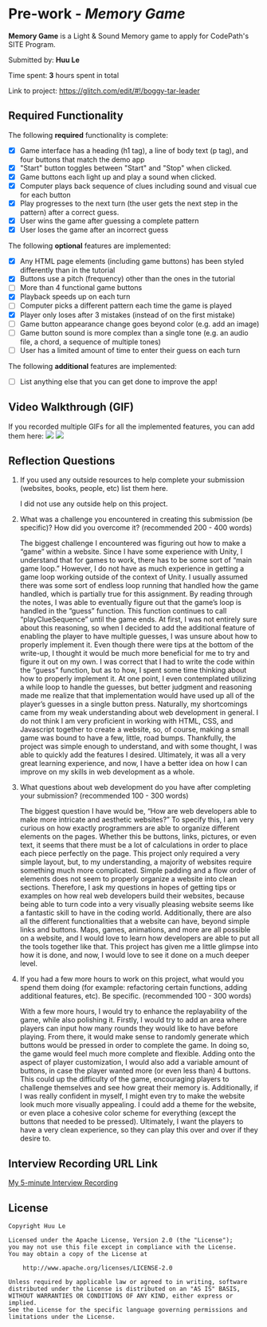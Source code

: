 # Pre-work - *Memory Game*

**Memory Game** is a Light & Sound Memory game to apply for CodePath's SITE Program. 

Submitted by: **Huu Le**

Time spent: **3** hours spent in total

Link to project: https://glitch.com/edit/#!/boggy-tar-leader

## Required Functionality

The following **required** functionality is complete:

* [X] Game interface has a heading (h1 tag), a line of body text (p tag), and four buttons that match the demo app
* [X] "Start" button toggles between "Start" and "Stop" when clicked. 
* [X] Game buttons each light up and play a sound when clicked. 
* [X] Computer plays back sequence of clues including sound and visual cue for each button
* [X] Play progresses to the next turn (the user gets the next step in the pattern) after a correct guess. 
* [X] User wins the game after guessing a complete pattern
* [X] User loses the game after an incorrect guess

The following **optional** features are implemented:

* [X] Any HTML page elements (including game buttons) has been styled differently than in the tutorial
* [X] Buttons use a pitch (frequency) other than the ones in the tutorial
* [ ] More than 4 functional game buttons
* [X] Playback speeds up on each turn
* [ ] Computer picks a different pattern each time the game is played
* [X] Player only loses after 3 mistakes (instead of on the first mistake)
* [ ] Game button appearance change goes beyond color (e.g. add an image)
* [ ] Game button sound is more complex than a single tone (e.g. an audio file, a chord, a sequence of multiple tones)
* [ ] User has a limited amount of time to enter their guess on each turn

The following **additional** features are implemented:

- [ ] List anything else that you can get done to improve the app!

## Video Walkthrough (GIF)

If you recorded multiple GIFs for all the implemented features, you can add them here:
![](https://i.imgur.com/Z20tYTf.gif)
![](https://i.imgur.com/aSBnO13.gif)

## Reflection Questions
1. If you used any outside resources to help complete your submission (websites, books, people, etc) list them here. 

    I did not use any outside help on this project.

2. What was a challenge you encountered in creating this submission (be specific)? How did you overcome it? (recommended 200 - 400 words) 

    The biggest challenge I encountered was figuring out how to make a “game” within a website. Since I have some experience with Unity, I understand that for games to work, there has to be some sort of “main game loop.” However, I do not have as much experience in getting a game loop working outside of the context of Unity. I usually assumed there was some sort of endless loop running that handled how the game handled, which is partially true for this assignment. By reading through the notes, I was able to eventually figure out that the game’s loop is handled in the “guess” function. This function continues to call “playClueSequence” until the game ends. At first, I was not entirely sure about this reasoning, so when I decided to add the additional feature of enabling the player to have multiple guesses, I was unsure about how to properly implement it. Even though there were tips at the bottom of the write-up, I thought it would be much more beneficial for me to try and figure it out on my own. I was correct that I had to write the code within the “guess” function, but as to how, I spent some time thinking about how to properly implement it. At one point, I even contemplated utilizing a while loop to handle the guesses, but better judgment and reasoning made me realize that that implementation would have used up all of the player’s guesses in a single button press. Naturally, my shortcomings came from my weak understanding about web development in general. I do not think I am very proficient in working with HTML, CSS, and Javascript together to create a website, so, of course, making a small game was bound to have a few, little, road bumps. Thankfully, the project was simple enough to understand, and with some thought, I was able to quickly add the features I desired. Ultimately, it was all a very great learning experience, and now, I have a better idea on how I can improve on my skills in web development as a whole.
3. What questions about web development do you have after completing your submission? (recommended 100 - 300 words) 

    The biggest question I have would be, “How are web developers able to make more intricate and aesthetic websites?” To specify this, I am very curious on how exactly programmers are able to organize different elements on the pages. Whether this be buttons, links, pictures, or even text, it seems that there must be a lot of calculations in order to place each piece perfectly on the page. This project only required a very simple layout, but, to my understanding, a majority of websites require something much more complicated. Simple padding and a flow order of elements does not seem to properly organize a website into clean sections. Therefore, I ask my questions in hopes of getting tips or examples on how real web developers build their websites, because being able to turn code into a very visually pleasing website seems like a fantastic skill to have in the coding world. Additionally, there are also all the different functionalities that a website can have, beyond simple links and buttons. Maps, games, animations, and more are all possible on a website, and I would love to learn how developers are able to put all the tools together like that. This project has given me a little glimpse into how it is done, and now, I would love to see it done on a much deeper level.

4. If you had a few more hours to work on this project, what would you spend them doing (for example: refactoring certain functions, adding additional features, etc). Be specific. (recommended 100 - 300 words) 

    With a few more hours, I would try to enhance the replayability of the game, while also polishing it. Firstly, I would try to add an area where players can input how many rounds they would like to have before playing. From there, it would make sense to randomly generate which buttons would be pressed in order to complete the game. In doing so, the game would feel much more complete and flexible. Adding onto the aspect of player customization, I would also add a variable amount of buttons, in case the player wanted more (or even less than) 4 buttons. This could up the difficulty of the game, encouraging players to challenge themselves and see how great their memory is. Additionally, if I was really confident in myself, I might even try to make the website look much more visually appealing. I could add a theme for the website, or even place a cohesive color scheme for everything (except the buttons that needed to be pressed). Ultimately, I want the players to have a very clean experience, so they can play this over and over if they desire to.



## Interview Recording URL Link

[My 5-minute Interview Recording](your-link-here)


## License

    Copyright Huu Le

    Licensed under the Apache License, Version 2.0 (the "License");
    you may not use this file except in compliance with the License.
    You may obtain a copy of the License at

        http://www.apache.org/licenses/LICENSE-2.0

    Unless required by applicable law or agreed to in writing, software
    distributed under the License is distributed on an "AS IS" BASIS,
    WITHOUT WARRANTIES OR CONDITIONS OF ANY KIND, either express or implied.
    See the License for the specific language governing permissions and
    limitations under the License.

